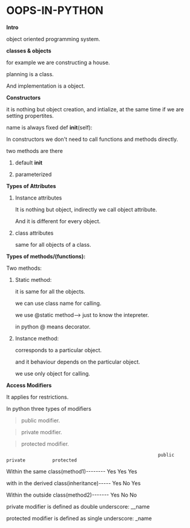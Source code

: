 ﻿# OOPS-IN-PYTHON


 **Intro**

 object oriented programming system.

 **classes & objects**

 for example we are constructing a house.

 planning is a class.

 And implementation is a object.

 **Constructors**

 it is nothing but object creation, and intialize, at the same time if we are setting propertites.

 name is always fixed   def __init__(self):

 In constructors we don't need to call functions and methods directly.

 two methods are there

 1) default   __init__

 2) parameterized

**Types of Attributes**

1) Instance attributes

   It is nothing but object, indirectly we call object attribute.

   And it is different for every object.

2) class attributes

   same for all objects of a class.

**Types of methods/(functions):**

Two methods:

1) Static method:

   it is same for all the objects.

   we can use class name for calling.

   we use @static method--> just to know the intepreter.

   in python @ means decorator.

2) Instance method:

   corresponds to a particular object.

   and it behaviour depends on the particular object.

   we use only object for calling.

**Access Modifiers**

It applies  for restrictions.

In python three types of modifiers

> public modifier.

> private modifier.

> protected modifier.

                                                            public        private          protected
Within the same class(method1)--------                       Yes           Yes                Yes

with in the derived class(inheritance)-----                  Yes            No                Yes

Within the outside class(method2)-------                     Yes            No                 No

private modifier is defined as double underscore:  __name

protected modifier is defined as single underscore:  _name
   
